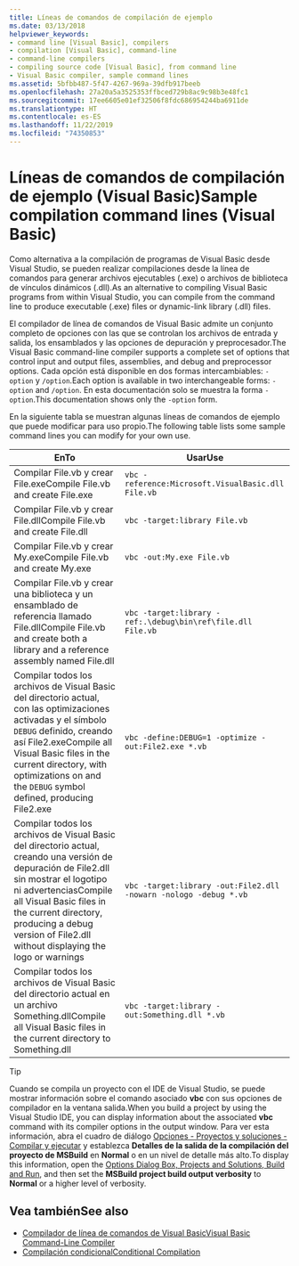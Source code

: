 ```yaml
---
title: Líneas de comandos de compilación de ejemplo
ms.date: 03/13/2018
helpviewer_keywords:
- command line [Visual Basic], compilers
- compilation [Visual Basic], command-line
- command-line compilers
- compiling source code [Visual Basic], from command line
- Visual Basic compiler, sample command lines
ms.assetid: 5bfbb487-5f47-4267-969a-39dfb917beeb
ms.openlocfilehash: 27a20a5a3525353ffbced729b8ac9c98b3e48fc1
ms.sourcegitcommit: 17ee6605e01ef32506f8fdc686954244ba6911de
ms.translationtype: HT
ms.contentlocale: es-ES
ms.lasthandoff: 11/22/2019
ms.locfileid: "74350853"
---
```

# <a name="sample-compilation-command-lines-visual-basic"></a><span data-ttu-id="8f107-102">Líneas de comandos de compilación de ejemplo (Visual Basic)</span><span class="sxs-lookup"><span data-stu-id="8f107-102">Sample compilation command lines (Visual Basic)</span></span>

<span data-ttu-id="8f107-103">Como alternativa a la compilación de programas de Visual Basic desde Visual Studio, se pueden realizar compilaciones desde la línea de comandos para generar archivos ejecutables (.exe) o archivos de biblioteca de vínculos dinámicos (.dll).</span><span class="sxs-lookup"><span data-stu-id="8f107-103">As an alternative to compiling Visual Basic programs from within Visual Studio, you can compile from the command line to produce executable (.exe) files or dynamic-link library (.dll) files.</span></span>

<span data-ttu-id="8f107-104">El compilador de línea de comandos de Visual Basic admite un conjunto completo de opciones con las que se controlan los archivos de entrada y salida, los ensamblados y las opciones de depuración y preprocesador.</span><span class="sxs-lookup"><span data-stu-id="8f107-104">The Visual Basic command-line compiler supports a complete set of options that control input and output files, assemblies, and debug and preprocessor options.</span></span> <span data-ttu-id="8f107-105">Cada opción está disponible en dos formas intercambiables: `-option` y `/option`.</span><span class="sxs-lookup"><span data-stu-id="8f107-105">Each option is available in two interchangeable forms: `-option` and `/option`.</span></span> <span data-ttu-id="8f107-106">En esta documentación solo se muestra la forma `-option`.</span><span class="sxs-lookup"><span data-stu-id="8f107-106">This documentation shows only the `-option` form.</span></span>

<span data-ttu-id="8f107-107">En la siguiente tabla se muestran algunas líneas de comandos de ejemplo que puede modificar para uso propio.</span><span class="sxs-lookup"><span data-stu-id="8f107-107">The following table lists some sample command lines you can modify for your own use.</span></span>

|<span data-ttu-id="8f107-108">En</span><span class="sxs-lookup"><span data-stu-id="8f107-108">To</span></span>|<span data-ttu-id="8f107-109">Usar</span><span class="sxs-lookup"><span data-stu-id="8f107-109">Use</span></span>|
|--------|---------|
|<span data-ttu-id="8f107-110">Compilar File.vb y crear File.exe</span><span class="sxs-lookup"><span data-stu-id="8f107-110">Compile File.vb and create File.exe</span></span>|`vbc -reference:Microsoft.VisualBasic.dll File.vb`|
|<span data-ttu-id="8f107-111">Compilar File.vb y crear File.dll</span><span class="sxs-lookup"><span data-stu-id="8f107-111">Compile File.vb and create File.dll</span></span>|`vbc -target:library File.vb`|
|<span data-ttu-id="8f107-112">Compilar File.vb y crear My.exe</span><span class="sxs-lookup"><span data-stu-id="8f107-112">Compile File.vb and create My.exe</span></span>|`vbc -out:My.exe File.vb`|
|<span data-ttu-id="8f107-113">Compilar File.vb y crear una biblioteca y un ensamblado de referencia llamado File.dll</span><span class="sxs-lookup"><span data-stu-id="8f107-113">Compile File.vb and create both a library and a reference assembly named File.dll</span></span>|`vbc -target:library -ref:.\debug\bin\ref\file.dll File.vb`|
|<span data-ttu-id="8f107-114">Compilar todos los archivos de Visual Basic del directorio actual, con las optimizaciones activadas y el símbolo `DEBUG` definido, creando así File2.exe</span><span class="sxs-lookup"><span data-stu-id="8f107-114">Compile all Visual Basic files in the current directory, with optimizations on and the `DEBUG` symbol defined, producing File2.exe</span></span>|`vbc -define:DEBUG=1 -optimize -out:File2.exe *.vb`|
|<span data-ttu-id="8f107-115">Compilar todos los archivos de Visual Basic del directorio actual, creando una versión de depuración de File2.dll sin mostrar el logotipo ni advertencias</span><span class="sxs-lookup"><span data-stu-id="8f107-115">Compile all Visual Basic files in the current directory, producing a debug version of File2.dll without displaying the logo or warnings</span></span>|`vbc -target:library -out:File2.dll -nowarn -nologo -debug *.vb`|
|<span data-ttu-id="8f107-116">Compilar todos los archivos de Visual Basic del directorio actual en un archivo Something.dll</span><span class="sxs-lookup"><span data-stu-id="8f107-116">Compile all Visual Basic files in the current directory to Something.dll</span></span>|`vbc -target:library -out:Something.dll *.vb`|

> [!TIP]
> <span data-ttu-id="8f107-117">Cuando se compila un proyecto con el IDE de Visual Studio, se puede mostrar información sobre el comando asociado **vbc** con sus opciones de compilador en la ventana salida.</span><span class="sxs-lookup"><span data-stu-id="8f107-117">When you build a project by using the Visual Studio IDE, you can display information about the associated **vbc** command with its compiler options in the output window.</span></span> <span data-ttu-id="8f107-118">Para ver esta información, abra el cuadro de diálogo [Opciones - Proyectos y soluciones - Compilar y ejecutar](/visualstudio/ide/reference/options-dialog-box-projects-and-solutions-build-and-run) y establezca **Detalles de la salida de la compilación del proyecto de MSBuild** en **Normal** o en un nivel de detalle más alto.</span><span class="sxs-lookup"><span data-stu-id="8f107-118">To display this information, open the [Options Dialog Box,  Projects and Solutions, Build and Run](/visualstudio/ide/reference/options-dialog-box-projects-and-solutions-build-and-run), and then set the **MSBuild project build output verbosity** to **Normal** or a higher level of verbosity.</span></span>

## <a name="see-also"></a><span data-ttu-id="8f107-119">Vea también</span><span class="sxs-lookup"><span data-stu-id="8f107-119">See also</span></span>

- [<span data-ttu-id="8f107-120">Compilador de línea de comandos de Visual Basic</span><span class="sxs-lookup"><span data-stu-id="8f107-120">Visual Basic Command-Line Compiler</span></span>](../../../visual-basic/reference/command-line-compiler/index.md)
- [<span data-ttu-id="8f107-121">Compilación condicional</span><span class="sxs-lookup"><span data-stu-id="8f107-121">Conditional Compilation</span></span>](../../../visual-basic/programming-guide/program-structure/conditional-compilation.md)
